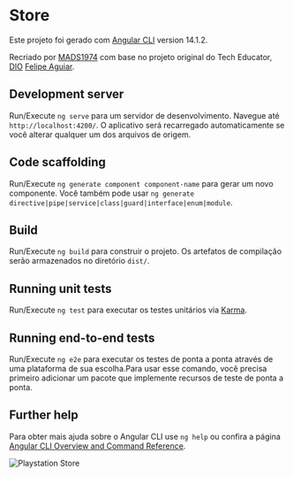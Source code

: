 # Store

Este projeto foi gerado com [Angular CLI](https://github.com/angular/angular-cli) version 14.1.2.

Recriado por [MADS1974](https://www.linkedin.com/in/mads1974/) com base no projeto original do Tech Educator, [DIO](https://web.dio.me/project/desafio-de-projeto-playstation-store/learning/7ae6b96d-24ea-4c63-b279-df2cf6115fff?back=/track/santander-bootcamp-2023-fullstack-java-angular&tab=undefined&moduleId=undefined) [Felipe Aguiar](https://www.linkedin.com/in/felipe-exe/).

## Development server

Run/Execute `ng serve` para um servidor de desenvolvimento. Navegue até `http://localhost:4200/`. O aplicativo será recarregado automaticamente se você alterar qualquer um dos arquivos de origem.

## Code scaffolding

Run/Execute `ng generate component component-name` para gerar um novo componente. Você também pode usar `ng generate directive|pipe|service|class|guard|interface|enum|module`.

## Build

Run/Execute `ng build` para construir o projeto. Os artefatos de compilação serão armazenados no diretório `dist/`.

## Running unit tests

Run/Execute `ng test` para executar os testes unitários via [Karma](https://karma-runner.github.io).

## Running end-to-end tests

Run/Execute `ng e2e` para executar os testes de ponta a ponta através de uma plataforma de sua escolha.Para usar esse comando, você precisa primeiro adicionar um pacote que implemente recursos de teste de ponta a ponta.

## Further help

Para obter mais ajuda sobre o Angular CLI use `ng help` ou confira a página [Angular CLI Overview and Command Reference](https://angular.io/cli).

![Playstation Store](https://im3.ezgif.com/tmp/ezgif-3-e0389a11c9.gif)

